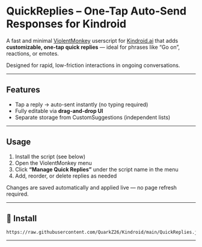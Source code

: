 # QuickReplies – One-Tap Auto-Send Responses for Kindroid

A fast and minimal [ViolentMonkey](https://violentmonkey.github.io/) userscript for [Kindroid.ai](https://kindroid.ai/) that adds **customizable, one-tap quick replies** — ideal for phrases like “Go on”, reactions, or emotes.

Designed for rapid, low-friction interactions in ongoing conversations.

---

## Features

- Tap a reply → auto-sent instantly (no typing required)
- Fully editable via **drag-and-drop UI**
- Separate storage from CustomSuggestions (independent lists)

---

## Usage

1. Install the script (see below)
2. Open the ViolentMonkey menu
3. Click **“Manage Quick Replies”** under the script name in the menu
4. Add, reorder, or delete replies as needed

Changes are saved automatically and applied live — no page refresh required.

---

## 🔗 Install

```text
https://raw.githubusercontent.com/QuarkZ26/Kindroid/main/QuickReplies.js
```

---
